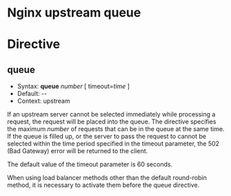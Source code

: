 # Nginx upstream queue

# Directive

queue
-------------
* Syntax: **queue** *number* [ timeout=*time* ]
* Default: --
* Context: upstream

If an upstream server cannot be selected immediately while processing a request, the request will be placed into the queue. The directive specifies the maximum *number* of requests that can be in the queue at the same time. If the queue is filled up, or the server to pass the request to cannot be selected within the time period specified in the timeout parameter, the 502 (Bad Gateway) error will be returned to the client.

The default value of the timeout parameter is 60 seconds.

When using load balancer methods other than the default round-robin method, it is necessary to activate them before the queue directive.
